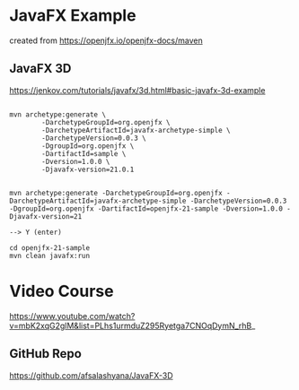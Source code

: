 # JavaFX Example

created from https://openjfx.io/openjfx-docs/maven

## JavaFX 3D

https://jenkov.com/tutorials/javafx/3d.html#basic-javafx-3d-example

```

mvn archetype:generate \
        -DarchetypeGroupId=org.openjfx \
        -DarchetypeArtifactId=javafx-archetype-simple \
        -DarchetypeVersion=0.0.3 \
        -DgroupId=org.openjfx \
        -DartifactId=sample \
        -Dversion=1.0.0 \
        -Djavafx-version=21.0.1
        

mvn archetype:generate -DarchetypeGroupId=org.openjfx -DarchetypeArtifactId=javafx-archetype-simple -DarchetypeVersion=0.0.3 -DgroupId=org.openjfx -DartifactId=openjfx-21-sample -Dversion=1.0.0 -Djavafx-version=21

--> Y (enter)

cd openjfx-21-sample
mvn clean javafx:run
```

# Video Course 

https://www.youtube.com/watch?v=mbK2xqG2glM&list=PLhs1urmduZ295Ryetga7CNOqDymN_rhB_

## GitHub Repo 

https://github.com/afsalashyana/JavaFX-3D

